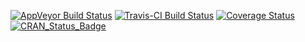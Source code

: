 [![AppVeyor Build Status](https://ci.appveyor.com/api/projects/status/github/c5sire/fbmaterials?branch=master&svg=true)](https://ci.appveyor.com/project/c5sire/fbmaterials) [![Travis-CI Build Status](https://travis-ci.org/c5sire/fbmaterials.svg?branch=master)](https://travis-ci.org/c5sire/fbmaterials) [![Coverage Status](https://img.shields.io/codecov/c/github/c5sire/fbmaterials/master.svg)](https://codecov.io/github/c5sire/fbmaterials?branch=master) [![CRAN\_Status\_Badge](http://www.r-pkg.org/badges/version/fbmaterials)](http://cran.r-project.org/package=fbmaterials)

